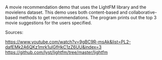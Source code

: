 A movie recommendation demo that uses the LightFM library and the movielens dataset. This demo uses both content-based and collaborative-based methods to get recommendations. The program prints out the top 3 movie suggestions for the users specified.


Sources: 

https://www.youtube.com/watch?v=9gBC9R-msAk&list=PL2-dafEMk2A6QKz1mrk1uIGfHkC1zZ6UU&index=3  
https://github.com/lyst/lightfm/tree/master/lightfm